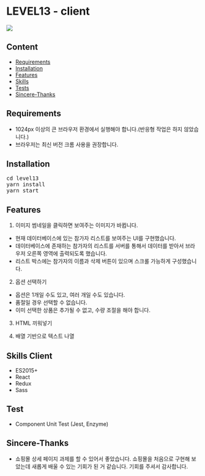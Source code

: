 # LEVEL13 - client
 ![](display.gif)

## Content

- [Requirements](#requirements)
- [Installation](#installation)
- [Features](#features)
- [Skills](#skills)
- [Tests](#tests)
- [Sincere-Thanks](#Sincere-Thanks)


## Requirements

- 1024px 이상의 큰 브라우저 환경에서 실행해야 합니다.(반응형 작업은 하지 않았습니다.)
- 브라우저는 최신 버전 크롬 사용을 권장합니다.

## Installation

<pre>
cd level13
yarn install
yarn start
</pre>

## Features

1. 이미지 썸네일을 클릭하면 보여주는 이미지가 바뀝니다.

- 현재 데이터베이스에 있는 참가자 리스트를 보여주는 UI를 구현했습니다.
- 데이터베이스에 존재하는 참가자의 리스트를 서버를 통해서 데이터를  받아서 브라우저 오른쪽 영역에 출력되도록 했습니다.
- 리스트 박스에는 참가자의 이름과 삭제 버튼이 있으며 스크롤 가능하게 구성했습니다.

2. 옵션 선택하기

- 옵션은 1개일 수도 있고, 여러 개일 수도 있습니다. 
- 품절일 경우 선택할 수 없습니다. 
- 이미 선택한 상품은 추가될 수 없고, 수량 조절을 해야 합니다. 

3. HTML 끼워넣기

4. 배열 기반으로 텍스트 나열 

## Skills Client

- ES2015+
- React
- Redux
- Sass

## Test
- Component Unit Test (Jest, Enzyme)

## Sincere-Thanks
- 쇼핑몰 상세 페이지 과제를 할 수 있어서 좋았습니다. 쇼핑몰을 처음으로 구현해 보았는데 새롭게 배울 수 있는 기회가 된 거 같습니다. 기회를 주셔서 감사합니다.
